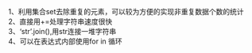 1、利用集合set去除重复的元素，可以较为方便的实现非重复数据个数的统计  
2、直接用+=处理字符串速度很快  
3、‘str’.join(),用str连接一堆字符串  
4、可以在表达式内部使用for in 循环  

